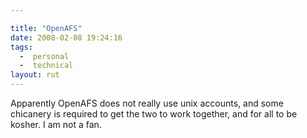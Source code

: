 ```yaml
---

title: "OpenAFS"
date: 2008-02-08 19:24:16
tags:
  -  personal
  -  technical
layout: rut
---
```


Apparently OpenAFS does not really use unix accounts, and some chicanery is required to get the two to work together, and for all to be kosher.  I am not a fan. 

